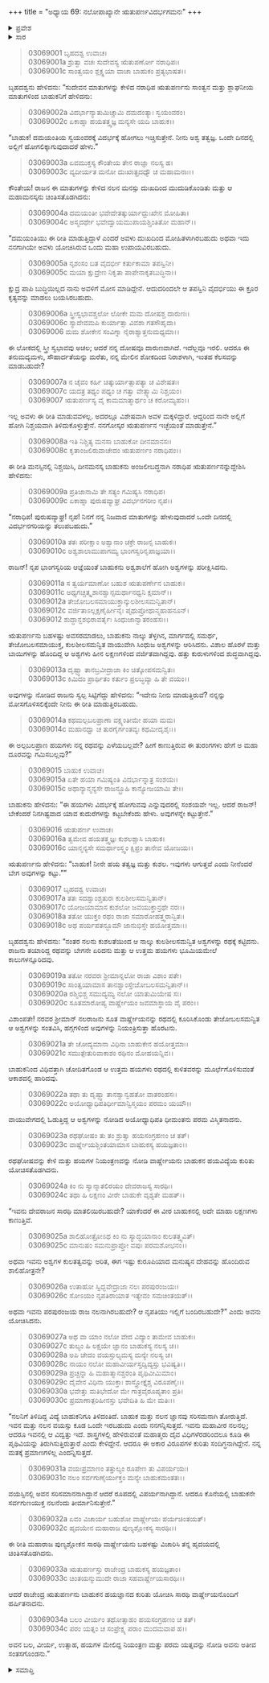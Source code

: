 +++
title = "ಅಧ್ಯಾಯ 69: ನಲೋಪಾಖ್ಯಾನೇ ಋತುಪರ್ಣವಿದರ್ಭಗಮನಃ"
+++

<details><summary>ಪ್ರವೇಶ</summary>


।।   ಓಂ ಓಂ ನಮೋ ನಾರಾಯಣಾಯ।।   ಶ್ರೀ ವೇದವ್ಯಾಸಾಯ ನಮಃ ।।

ಶ್ರೀ ಕೃಷ್ಣದ್ವೈಪಾಯನ ವೇದವ್ಯಾಸ ವಿರಚಿತ  

**ಶ್ರೀ ಮಹಾಭಾರತ**

**ಆರಣ್ಯಕ ಪರ್ವ**

**ಇಂದ್ರಲೋಕಾಭಿಗಮನ ಪರ್ವ**

**ಅಧ್ಯಾಯ 69**

</details>


<details><summary>ಸಾರ</summary>

ದಮಯಂತಿಯ ಸ್ವಯಂವರಕ್ಕೆ ಹೋಗ ಬಯಸಿದ ಋತುಪರ್ಣನು ಬಾಹುಕನನ್ನು ಮರುದಿನ ಸೂರ್ಯೋದಯದೊಳಗೆ ಕುಂಡಿನಪುರಕ್ಕೆ ಕರೆದುಕೊಂಡು ಹೋಗಲು ಹೇಳಿ, ವಾರ್ಷ್ಣೇಯನೊಂದಿಗೆ ಹೊರಟಿದ್ದುದು (1-16). ಬಾಹುಕನ ಅಶ್ವಕುಶಲತೆಯನ್ನು ನೋಡಿ ಅವನು ನಲನಿರಬಹುದೇ ಎಂದು ವಾರ್ಷ್ಣೇಯನು ಶಂಕಿಸುವುದು (17-34).

</details>



> 03069001 ಬೃಹದಶ್ವ ಉವಾಚ।  
03069001a ಶ್ರುತ್ವಾ ವಚಃ ಸುದೇವಸ್ಯ ಋತುಪರ್ಣೋ ನರಾಧಿಪಃ।  
03069001c ಸಾಂತ್ವಯಂ ಶ್ಲಕ್ಷ್ಣಯಾ ವಾಚಾ ಬಾಹುಕಂ ಪ್ರತ್ಯಭಾಷತ।।

ಬೃಹದಶ್ವನು ಹೇಳಿದನು: “ಸುದೇವನ ಮಾತುಗಳನ್ನು ಕೇಳಿದ ನರಾಧಿಪ ಋತುಪರ್ಣನು ಸಾಂತ್ವನ ಮತ್ತು ಶ್ಲಾಘನೀಯ ಮಾತುಗಳಿಂದ ಬಾಹುಕನಿಗೆ ಹೇಳಿದನು:

> 03069002a ವಿದರ್ಭಾನ್ಯಾತುಮಿಚ್ಚಾಮಿ ದಮದಂತ್ಯಾಃ ಸ್ವಯಂವರಂ।  
03069002c ಏಕಾಹ್ನಾ ಹಯತತ್ತ್ವಜ್ಞ ಮನ್ಯಸೇ ಯದಿ ಬಾಹುಕ।।

“ಬಾಹುಕ! ದಮಯಂತಿಯ ಸ್ವಯಂವರಕ್ಕೆ ವಿದರ್ಭಕ್ಕೆ ಹೋಗಲು ಇಚ್ಚಿಸುತ್ತೇನೆ. ನೀನು ಅಶ್ವ ತತ್ವಜ್ಞ. ಒಂದೇ ದಿನದಲ್ಲಿ ಅಲ್ಲಿಗೆ ಹೋಗಲಿಕ್ಕಾಗುವುದಾದರೆ ಹೇಳು.”

> 03069003a ಏವಮುಕ್ತಸ್ಯ ಕೌಂತೇಯ ತೇನ ರಾಜ್ಞಾ ನಲಸ್ಯ ಹ।  
03069003c ವ್ಯದೀರ್ಯತ ಮನೋ ದುಃಖಾತ್ಪ್ರದಧ್ಯೌ ಚ ಮಹಾಮನಾಃ।।

ಕೌಂತೇಯ! ರಾಜನ ಈ ಮಾತುಗಳನ್ನು ಕೇಳಿದ ನಲನ ಮನಸ್ಸು ದುಃಖದಿಂದ ಮುದುಡಿಕೊಂಡಿತು ಮತ್ತು ಆ ಮಹಾಮನಸ್ಕನು ಚಿಂತಿಸತೊಡಗಿದನು:

> 03069004a ದಮಯಂತೀ ಭವೇದೇತತ್ಕುರ್ಯಾದ್ದುಃಖೇನ ಮೋಹಿತಾ।  
03069004c ಅಸ್ಮದರ್ಥೇ ಭವೇದ್ವಾಯಮುಪಾಯಶ್ಚಿಂತಿತೋ ಮಹಾನ್।।

“ದಮಯಂತಿಯು ಈ ರೀತಿ ಮಾಡುತ್ತಿದ್ದಾಳೆ ಎಂದರೆ ಅವಳು ದುಃಖದಿಂದ ಮೋಹಿತಳಾಗಿರಬಹುದು ಅಥವಾ ಇದು ನನಗಾಗಿಯೇ ಅವಳು ಯೋಚಿಸಿರುವ ಒಂದು ಮಹಾ ಉಪಾಯವಿರಬಹುದು.

> 03069005a ನೃಶಂಸಂ ಬತ ವೈದರ್ಭೀ ಕರ್ತುಕಾಮಾ ತಪಸ್ವಿನೀ।  
03069005c ಮಯಾ ಕ್ಷುದ್ರೇಣ ನಿಕೃತಾ ಪಾಪೇನಾಕೃತಬುದ್ಧಿನಾ।।

ಕ್ಷುದ್ರ ಪಾಪಿ ಬುದ್ಧಿಯಿಲ್ಲದ ನಾನು ಅವಳಿಗೆ ಮೋಸ ಮಾಡಿದ್ದೇನೆ. ಆದುದರಿಂದಲೇ ಆ ತಪಸ್ವಿನಿ ವೈದರ್ಭಿಯು ಈ ಕ್ರೂರ ಕೃತ್ಯವನ್ನು ಮಾಡಲು ಬಯಸಿರಬಹುದು.

> 03069006a ಸ್ತ್ರೀಸ್ವಭಾವಶ್ಚಲೋ ಲೋಕೇ ಮಮ ದೋಷಶ್ಚ ದಾರುಣಃ।  
03069006c ಸ್ಯಾದೇವಮಪಿ ಕುರ್ಯಾತ್ಸಾ ವಿವಶಾ ಗತಸೌಹೃದಾ।   
03069006 ಮಮ ಶೋಕೇನ ಸಂವಿಗ್ನಾ ನೈರಾಶ್ಯಾತ್ತನುಮಧ್ಯಮಾ।।

ಈ ಲೋಕದಲ್ಲಿ ಸ್ತ್ರೀ ಸ್ವಭಾವವು ಅಚಲ; ಆದರೆ ನನ್ನ ದೋಷವೂ ದಾರುಣವಾಗಿದೆ. ಇದೆಲ್ಲವೂ ಇರಲಿ. ಆದರೂ ಈ ತನುಮದ್ಯಮಳು, ಸೌಹಾರ್ದತೆಯನ್ನು ಮರೆತು, ನನ್ನ ಮೇಲಿನ ಶೋಕದಿಂದ ನಿರಾಶಳಾಗಿ, ಇಂತಹ ಕೆಲಸವನ್ನು ಮಾಡಬಹುದೇ?

> 03069007a ನ ಚೈವಂ ಕರ್ಹಿ ಚಿತ್ಕುರ್ಯಾತ್ಸಾಪತ್ಯಾ ಚ ವಿಶೇಷತಃ।  
03069007c ಯದತ್ರ ತಥ್ಯಂ ಪಥ್ಯಂ ಚ ಗತ್ವಾ ವೇತ್ಸ್ಯಾಮಿ ನಿಶ್ಚಯಂ।  
03069007 ಋತುಪರ್ಣಸ್ಯ ವೈ ಕಾಮಮಾತ್ಮಾರ್ಥಂ ಚ ಕರೋಮ್ಯಹಂ।।

ಇಲ್ಲ ಅವಳು ಈ ರೀತಿ ಮಾಡುವವಳಲ್ಲ. ಅದರಲ್ಲೂ ವಿಶೇಷವಾಗಿ ಅವಳ ಮಕ್ಕಳಿದ್ದಾರೆ. ಆದ್ದರಿಂದ ನಾನೇ ಅಲ್ಲಿಗೆ ಹೋಗಿ ನಿಶ್ಚಯವಾಗಿ ತಿಳಿದುಕೊಳ್ಳುತ್ತೇನೆ. ನನಗೋಸ್ಕರ ಋತುಪರ್ಣನ ಇಚ್ಛೆಯಂತೆ ಮಾಡುತ್ತೇನೆ.”

> 03069008a ಇತಿ ನಿಶ್ಚಿತ್ಯ ಮನಸಾ ಬಾಹುಕೋ ದೀನಮಾನಸಃ।  
03069008c ಕೃತಾಂಜಲಿರುವಾಚೇದಂ ಋತುಪರ್ಣಂ ನರಾಧಿಪಂ।।

ಈ ರೀತಿ ಮನಸ್ಸಿನಲ್ಲಿ ನಿಶ್ಚಯಿಸಿ, ದೀನಮನಸ್ಕ ಬಾಹುಕನು ಅಂಜಲೀಬದ್ಧನಾಗಿ ನರಾಧಿಪ ಋತುಪರ್ಣನನ್ನುದ್ದೇಶಿಸಿ ಹೇಳಿದನು:

> 03069009a ಪ್ರತಿಜಾನಾಮಿ ತೇ ಸತ್ಯಂ ಗಮಿಷ್ಯಸಿ ನರಾಧಿಪ।  
03069009c ಏಕಾಹ್ನಾ ಪುರುಷವ್ಯಾಘ್ರ ವಿದರ್ಭನಗರೀಂ ನೃಪ।।

“ನರಾಧಿಪ! ಪುರುಷವ್ಯಾಘ್ರ! ನೃಪ! ನಿನಗೆ ನನ್ನ ನಿಜವಾದ ಮಾತುಗಳನ್ನು ಹೇಳುವುದಾದರೆ ಒಂದೇ ದಿನದಲ್ಲಿ ವಿದರ್ಭನಗರಿಯನ್ನು ತಲುಪಬಹುದು.”

> 03069010a ತತಃ ಪರೀಕ್ಷಾಂ ಅಶ್ವಾನಾಂ ಚಕ್ರೇ ರಾಜನ್ಸ ಬಾಹುಕಃ।  
03069010c ಅಶ್ವಶಾಲಾಮುಪಾಗಮ್ಯ ಭಾಂಗಸ್ವರಿನೃಪಾಜ್ಞಯಾ।।

ರಾಜನ್! ನೃಪ ಭಾಂಗಸ್ವರಿಯ ಆಜ್ಞೆಯಂತೆ ಬಾಹುಕನು ಅಶ್ವಶಾಲೆಗೆ ಹೋಗಿ ಅಶ್ವಗಳನ್ನು ಪರೀಕ್ಷಿಸಿದನು.

> 03069011a ಸ ತ್ವರ್ಯಮಾಣೋ ಬಹುಶ ಋತುಪರ್ಣೇನ ಬಾಹುಕಃ।  
03069011c ಅಧ್ಯಗಚ್ಚತ್ಕೃಶಾನಶ್ವಾನ್ಸಮರ್ಥಾನಧ್ವನಿ ಕ್ಷಮಾನ್।।  
03069012a ತೇಜೋಬಲಸಮಾಯುಕ್ತಾನ್ಕುಲಶೀಲಸಮನ್ವಿತಾನ್।  
03069012c ವರ್ಜಿತಾಽಲ್ಲಕ್ಷಣೈರ್ಹೀನೈಃ ಪೃಥುಪ್ರೋಥಾನ್ಮಹಾಹನೂನ್।  
03069012 ಶುದ್ಧಾನ್ದಶಭಿರಾವರ್ತೈಃ ಸಿಂಧುಜಾನ್ವಾತರಂಹಸಃ।।

ಋತುಪರ್ಣನು ಬಹಳಷ್ಟು ಅವಸರಮಾಡಲು, ಬಾಹುಕನು ನಾಲ್ಕು ತೆಳ್ಳಗಿನ, ಮಾರ್ಗದಲ್ಲಿ ಸಮರ್ಥ, ತೇಜೋಬಲಸಮಾಯುಕ್ತ, ಕುಲಶೀಲಸಮನ್ವಿತ ವಾಯುವೇಗಿ ಸಿಂಧುಜ ಅಶ್ವಗಳನ್ನು ಆರಿಸಿದನು. ವಿಶಾಲ ಹೊರಳೆ ಮತ್ತು ಬಾಯಿಗಳನ್ನು ಹೊಂದಿದ್ದ ಆ ಅಶ್ವಗಳು ಹೀನ ಲಕ್ಷಣಗಳಿಂದ ವರ್ಜಿತವಾಗಿದ್ದವು. ಹತ್ತು ಕುರುಳುಗಳಿಂದ ಶುದ್ಧವಾಗಿದ್ದವು.

> 03069013a ದೃಷ್ಟ್ವಾ ತಾನಬ್ರವೀದ್ರಾಜಾ ಕಿಂ ಚಿತ್ಕೋಪಸಮನ್ವಿತಃ।   
03069013c ಕಿಮಿದಂ ಪ್ರಾರ್ಥಿತಂ ಕರ್ತುಂ ಪ್ರಲಬ್ಧವ್ಯಾ ಹಿ ತೇ ವಯಂ।।

ಅವುಗಳನ್ನು ನೋಡಿದ ರಾಜನು ಸ್ವಲ್ಪ ಸಿಟ್ಟಿಗೆದ್ದು ಹೇಳಿದನು: “ಇದೇನು ನೀನು ಮಾಡುತ್ತಿರುವೆ? ನನ್ನನ್ನು ಮೋಸಗೊಳಿಸಲಿಕ್ಕೆಂದೇ ನೀನು ಈ ರೀತಿ ಮಾಡುತ್ತಿರಬಹುದು.

> 03069014a ಕಥಮಲ್ಪಬಲಪ್ರಾಣಾ ವಕ್ಷ್ಯಂತೀಮೇ ಹಯಾ ಮಮ।  
03069014c ಮಹಾನಧ್ವಾ ಚ ತುರಗೈರ್ಗಂತವ್ಯಃ ಕಥಮೀದೃಶೈಃ।।

ಈ ಅಲ್ಪಬಲಪ್ರಾಣ ಹಯಗಳು ನನ್ನ ರಥವನ್ನು ಎಳೆಯಬಲ್ಲವೇ? ಹೀಗೆ ಕಾಣುತ್ತಿರುವ ಈ ತುರಂಗಗಳು ಹೇಗೆ ಅ ಮಹಾ ದೂರವನ್ನು ಗಮಿಸಬಲ್ಲವು?”

> 03069015 ಬಾಹುಕ ಉವಾಚ।  
03069015a ಏತೇ ಹಯಾ ಗಮಿಷ್ಯಂತಿ ವಿದರ್ಭಾನ್ನಾತ್ರ ಸಂಶಯಃ।  
03069015c ಅಥಾನ್ಯಾನ್ಮನ್ಯಸೇ ರಾಜನ್ಬ್ರೂಹಿ ಕಾನ್ಯೋಜಯಾಮಿ ತೇ।।

ಬಾಹುಕನು ಹೇಳಿದನು: “ಈ ಹಯಗಳು ವಿದರ್ಭಕ್ಕೆ ಹೋಗುವವು ಎನ್ನುವುದರಲ್ಲಿ ಸಂಶಯವೇ ಇಲ್ಲ. ಆದರೆ ರಾಜನ್! ಬೇಕೆಂದರೆ ನಿನಗಿಷ್ಟವಾದ ಯಾವ ಕುದುರೆಗಳನ್ನು ಕಟ್ಟಬೇಕೆಂದು ಹೇಳು. ಅವುಗಳನ್ನೇ ಕಟ್ಟುತ್ತೇನೆ.”

> 03069016 ಋತುಪರ್ಣ ಉವಾಚ।  
03069016a ತ್ವಮೇವ ಹಯತತ್ತ್ವಜ್ಞಃ ಕುಶಲಶ್ಚಾಸಿ ಬಾಹುಕ।  
03069016c ಯಾನ್ಮನ್ಯಸೇ ಸಮರ್ಥಾಂಸ್ತ್ವಂ ಕ್ಷಿಪ್ರಂ ತಾನೇವ ಯೋಜಯ।।

ಋತುಪರ್ಣನು ಹೇಳಿದನು: “ಬಾಹುಕ! ನೀನೇ ಹಯ ತತ್ವಜ್ಞ ಮತ್ತು ಕುಶಲ. ಇವುಗಳು ಆಗುತ್ತವೆ ಎಂದು ನೀನೆಂದರೆ ಬೇಗ ಅವುಗಳನ್ನು ಕಟ್ಟು.””

> 03069017 ಬೃಹದಶ್ವ ಉವಾಚ।  
03069017a ತತಃ ಸದಶ್ವಾಂಶ್ಚತುರಃ ಕುಲಶೀಲಸಮನ್ವಿತಾನ್।  
03069017c ಯೋಜಯಾಮಾಸ ಕುಶಲೋ ಜವಯುಕ್ತಾನ್ರಥೇ ನರಃ।।   
03069018a ತತೋ ಯುಕ್ತಂ ರಥಂ ರಾಜಾ ಸಮಾರೋಹತ್ತ್ವರಾನ್ವಿತಃ।  
03069018c ಅಥ ಪರ್ಯಪತನ್ಭೂಮೌ ಜಾನುಭಿಸ್ತೇ ಹಯೋತ್ತಮಾಃ।।

ಬೃಹದಶ್ವನು ಹೇಳಿದನು: “ನಂತರ ನಲನು ಕುಶಲತೆಯಿಂದ ಆ ನಾಲ್ಕು ಕುಲಶೀಲಸಮನ್ವಿತ ಅಶ್ವಗಳನ್ನು ರಥಕ್ಕೆ ಕಟ್ಟಿದನು. ರಾಜನು ತಯಾರಿದ್ದ ರಥವನ್ನು ಬೇಗನೇ ಏರಿದನು ಮತ್ತು ಆ ಉತ್ತಮ ಹಯಗಳು ಭೂಮಿಯಮೇಲೆ ಕಾಲುಗಳನ್ನೂರಿದವು.

> 03069019a ತತೋ ನರವರಃ ಶ್ರೀಮಾನ್ನಲೋ ರಾಜಾ ವಿಶಾಂ ಪತೇ।  
03069019c ಸಾಂತ್ವಯಾಮಾಸ ತಾನಶ್ವಾಂಸ್ತೇಜೋಬಲಸಮನ್ವಿತಾನ್।।  
03069020a ರಶ್ಮಿಭಿಶ್ಚ ಸಮುದ್ಯಮ್ಯ ನಲೋ ಯಾತುಮಿಯೇಷ ಸಃ।  
03069020c ಸೂತಮಾರೋಪ್ಯ ವಾರ್ಷ್ಣೇಯಂ ಜವಮಾಸ್ಥಾಯ ವೈ ಪರಂ।।

ವಿಶಾಂಪತೇ! ನರವರ ಶ್ರೀಮಾನ್ ನಲರಾಜನು ಸೂತ ವಾರ್ಷ್ಣೇಯನನ್ನು ರಥದಲ್ಲಿ ಕೂರಿಸಿಕೊಂಡು ತೇಜೋಬಲಸಮನ್ವಿತ ಆ ಅಶ್ವಗಳನ್ನು ಸಂತವಿಸಿ, ಹಗ್ಗಗಳಿಂದ ಅವುಗಳನ್ನು ನಿಯಂತ್ರಿಸುತ್ತಾ ಹೊರಟನು.

> 03069021a ತೇ ಚೋದ್ಯಮಾನಾ ವಿಧಿನಾ ಬಾಹುಕೇನ ಹಯೋತ್ತಮಾಃ।  
03069021c ಸಮುತ್ಪೇತುರಿವಾಕಾಶಂ ರಥಿನಂ ಮೋಹಯನ್ನಿವ।।

ಬಾಹುಕನಿಂದ ವಿಧಿವತ್ತಾಗಿ ಚೋದಿತಗೊಂಡ ಆ ಉತ್ತಮ ಹಯಗಳು ರಥದಲ್ಲಿ ಕುಳಿತವರನ್ನು ಮೂರ್ಛೆಗೊಳಿಸುವಂತೆ ಆಕಾಶದಲ್ಲಿ ಹಾರಿದವು.

> 03069022a ತಥಾ ತು ದೃಷ್ಟ್ವಾ ತಾನಶ್ವಾನ್ವಹತೋ ವಾತರಂಹಸಃ।  
03069022c ಅಯೋಧ್ಯಾಧಿಪತಿರ್ಧೀಮಾನ್ವಿಸ್ಮಯಂ ಪರಮಂ ಯಯೌ।।

ವಾಯುವೇಗದಲ್ಲಿ ಓಡುತ್ತಿದ್ದ ಆ ಅಶ್ವಗಳನ್ನು ನೋಡಿದ ಅಯೋಧ್ಯಾಧಿಪತಿ ಧೀಮಂತನು ಪರಮ ವಿಸ್ಮಿತನಾದನು.

> 03069023a ರಥಘೋಷಂ ತು ತಂ ಶ್ರುತ್ವಾ ಹಯಸಂಗ್ರಹಣಂ ಚ ತತ್।  
03069023c ವಾರ್ಷ್ಣೇಯಶ್ಚಿಂತಯಾಮಾಸ ಬಾಹುಕಸ್ಯ ಹಯಜ್ಞತಾಂ।।

ರಥಘೋಷವನ್ನು ಕೇಳಿ ಮತ್ತು ಹಯಗಳ ನಿಯಂತ್ರಣವನ್ನು ನೋಡಿ ವಾರ್ಷ್ಣೇಯನು ಬಾಹುಕನ ಹಯವಿದ್ಯೆಯ ಕುರಿತು ಯೋಚಿಸತೊಡಗಿದನು.

> 03069024a ಕಿಂ ನು ಸ್ಯಾನ್ಮಾತಲಿರಯಂ ದೇವರಾಜಸ್ಯ ಸಾರಥಿಃ।  
03069024c ತಥಾ ಹಿ ಲಕ್ಷಣಂ ವೀರೇ ಬಾಹುಕೇ ದೃಶ್ಯತೇ ಮಹತ್।।

“ಇವನು ದೇವರಾಜನ ಸಾರಥಿ ಮಾತಲಿಯಿರಬಹುದೇ? ಯಾಕೆಂದರೆ ಈ ವೀರ ಬಾಹುಕನಲ್ಲಿ ಅದೇ ಮಾಹಾ ಲಕ್ಷಣಗಳು ಕಾಣುತ್ತಿವೆ.

> 03069025a ಶಾಲಿಹೋತ್ರೋಽಥ ಕಿಂ ನು ಸ್ಯಾದ್ಧಯಾನಾಂ ಕುಲತತ್ತ್ವವಿತ್।  
03069025c ಮಾನುಷಂ ಸಮನುಪ್ರಾಪ್ತೋ ವಪುಃ ಪರಮಶೋಭನಂ।।

ಅಥವಾ ಇವನು ಅಶ್ವಗಳ ಕುಲತತ್ವವನ್ನು ಅರಿತ, ಈಗ ಇಷ್ಟು ಕುರೂಪಿಯಾದ ಮನುಷ್ಯನ ದೇಹವನ್ನು ಹೊಂದಿರುವ ಶಾಲಿಹೋತ್ರನೇ?

> 03069026a ಉತಾಹೋ ಸ್ವಿದ್ಭವೇದ್ರಾಜಾ ನಲಃ ಪರಪುರಂಜಯಃ।  
03069026c ಸೋಽಯಂ ನೃಪತಿರಾಯಾತ ಇತ್ಯೇವಂ ಸಮಚಿಂತಯತ್।।

ಅಥವಾ ಇವನು ಪರಪುರಂಜಯ ರಾಜ ನಲನಾಗಿರಬಹುದೇ? ಆ ನೃಪತಿಯು ಇಲ್ಲಿಗೆ ಬಂದಿರಬಹುದೇ?” ಎಂದು ಅವನು ಯೋಚಿಸಿದನು.

> 03069027a ಅಥ ವಾ ಯಾಂ ನಲೋ ವೇದ ವಿದ್ಯಾಂ ತಾಮೇವ ಬಾಹುಕಃ।   
03069027c ತುಲ್ಯಂ ಹಿ ಲಕ್ಷಯೇ ಜ್ಞಾನಂ ಬಾಹುಕಸ್ಯ ನಲಸ್ಯ ಚ।।  
03069028a ಅಪಿ ಚೇದಂ ವಯಸ್ತುಲ್ಯಮಸ್ಯ ಮನ್ಯೇ ನಲಸ್ಯ ಚ।  
03069028c ನಾಯಂ ನಲೋ ಮಹಾವೀರ್ಯಸ್ತದ್ವಿದ್ಯಸ್ತು ಭವಿಷ್ಯತಿ।।  
03069029a ಪ್ರಚ್ಚನ್ನಾ ಹಿ ಮಹಾತ್ಮಾನಶ್ಚರಂತಿ ಪೃಥಿವೀಮಿಮಾಂ।  
03069029c ದೈವೇನ ವಿಧಿನಾ ಯುಕ್ತಾಃ ಶಾಸ್ತ್ರೋಕ್ತೈಶ್ಚ ವಿರೂಪಣೈಃ।।  
03069030a ಭವೇತ್ತು ಮತಿಭೇದೋ ಮೇ ಗಾತ್ರವೈರೂಪ್ಯತಾಂ ಪ್ರತಿ।  
03069030c ಪ್ರಮಾಣಾತ್ಪರಿಹೀನಸ್ತು ಭವೇದಿತಿ ಹಿ ಮೇ ಮತಿಃ।।

“ನಲನಿಗೆ ತಿಳಿದಿದ್ದ ವಿದ್ಯೆ ಬಾಹುಕನಿಗೂ ತಿಳಿದಂತಿದೆ. ಬಾಹುಕ ಮತ್ತು ನಲನ ಜ್ಞಾನವು ಸರಿಸಮನಾಗಿ ತೋರುತ್ತಿದೆ. ಇವನ ಮತ್ತು ನಲನ ವಯಸ್ಸು ಕೂಡ ಒಂದೇ ಇರಬಹುದು ಎಂದು ನನಗನ್ನಿಸುತ್ತದೆ. ಇವನು ಮಹಾವೀರ ನಲನಲ್ಲ; ಆದರೂ ಇವನಲ್ಲಿ ಆ ವಿದ್ವತ್ತು ಇದೆ. ಶಾಸ್ತ್ರಗಳಲ್ಲಿ ಹೇಳಿರುವಂತೆ ಮಹಾತ್ಮರು ದೈವ ವಿಧಿಗಳೆರಡರಿಂದಲೂ ಕೂಡಿ ಈ ಪೃಥಿವಿಯನ್ನು ತಿರುಗಿಸುತ್ತಿರುತ್ತಾರೆ ಎಂದು ಕೇಳಿದ್ದೇನೆ. ಆದರೂ ಈ ಅಕಾರ ವಿರೂಪಗಳ ಕುರಿತು ಸಂದಿಗ್ಧನಾಗಿದ್ದೇನೆ. ನನ್ನ ಮತಕ್ಕೆ ಪ್ರಮಾಣಗಳಿಲ್ಲ ಎಂದನ್ನಿಸುತ್ತದೆ.

> 03069031a ವಯಃಪ್ರಮಾಣಂ ತತ್ತುಲ್ಯಂ ರೂಪೇಣ ತು ವಿಪರ್ಯಯಃ।  
03069031c ನಲಂ ಸರ್ವಗುಣೈರ್ಯುಕ್ತಂ ಮನ್ಯೇ ಬಾಹುಕಮಂತತಃ।।

ವಯಸ್ಸಿನಲ್ಲಿ ಅವನ ಸರಿಸಮಾನನಾಗಿದ್ದಾನೆ ಆದರೆ ರೂಪದಲ್ಲಿ ವಿಪರ್ಯನಾಗಿದ್ದಾನೆ. ಆದರೂ ಕೊನೆಯಲ್ಲಿ ಬಾಹುಕನೇ ಸರ್ವಗುಣಯುಕ್ತ ನಲನೆಂದು ತೀರ್ಮಾನಿಸುತ್ತೇನೆ.”

> 03069032a ಏವಂ ವಿಚಾರ್ಯ ಬಹುಶೋ ವಾರ್ಷ್ಣೇಯಃ ಪರ್ಯಚಿಂತಯತ್।  
03069032c ಹೃದಯೇನ ಮಹಾರಾಜ ಪುಣ್ಯಶ್ಲೋಕಸ್ಯ ಸಾರಥಿಃ।।

ಈ ರೀತಿ ಮಹಾರಾಜ ಪುಣ್ಯಶ್ಲೋಕನ ಸಾರಥಿ ವಾರ್ಷ್ಣೇಯನು ಬಹಳಷ್ಟು ವಿಚಾರಿಸಿ ತನ್ನ ಹೃದಯದಲ್ಲಿ ಚಿಂತಿಸತೊಡಗಿದನು.

> 03069033a ಋತುಪರ್ಣಸ್ತು ರಾಜೇಂದ್ರ ಬಾಹುಕಸ್ಯ ಹಯಜ್ಞತಾಂ।   
03069033c ಚಿಂತಯನ್ಮುಮುದೇ ರಾಜಾ ಸಹವಾರ್ಷ್ಣೇಯಸಾರಥಿಃ।।

ಆದರೆ ರಾಜೇಂದ್ರ ಋತುಪರ್ಣನು ಬಾಹುಕನ ಹಯಜ್ಞಾನದ ಕುರಿತು ಯೋಚಿಸಿ ಸಾರಥಿ ವಾರ್ಷ್ಣೇಯನೊಂದಿಗೆ ಹರ್ಷಿತನಾದನು.

> 03069034a ಬಲಂ ವೀರ್ಯಂ ತಥೋತ್ಸಾಹಂ ಹಯಸಂಗ್ರಹಣಂ ಚ ತತ್।  
03069034c ಪರಂ ಯತ್ನಂ ಚ ಸಂಪ್ರೇಕ್ಷ್ಯ ಪರಾಂ ಮುದಮವಾಪ ಹ।।

ಅವನ ಬಲ, ವೀರ್ಯ, ಉತ್ಸಾಹ, ಹಯಗಳ ಮೇಲಿದ್ದ ನಿಯಂತ್ರಣ ಮತ್ತು ಪರಮ ಯತ್ನವನ್ನು ನೋಡಿ ಅವನು ಅತೀವ ಸಂತಸಗೊಂಡನು.”

<details><summary>ಸಮಾಪ್ತಿ</summary>


ಇತಿ ಶ್ರೀ ಮಹಾಭಾರತೇ ಆರಣ್ಯಕಪರ್ವಣಿ ಇಂದ್ರಲೋಕಾಭಿಗಮನಪರ್ವಣಿ ನಲೋಪಾಖ್ಯಾನೇ ಋತುಪರ್ಣವಿದರ್ಭಗಮನೇ ಏಕೋನಸಪ್ತತಿತಮೋಽಧ್ಯಾಯಃ।  
ಇದು ಮಹಾಭಾರತದ ಆರಣ್ಯಕಪರ್ವದಲ್ಲಿ ಇಂದ್ರಲೋಕಾಭಿಗಮನಪರ್ವದಲ್ಲಿ ನಲೋಪಾಖ್ಯಾನದಲ್ಲಿ ಋತುಪರ್ಣನ ವಿದರ್ಭಗಮನ ಎನ್ನುವ ಅರವತ್ತೊಂಭತ್ತನೆಯ ಅಧ್ಯಾಯವು.




</details>

